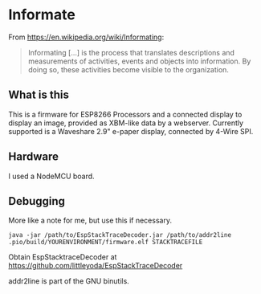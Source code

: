 # Informate
From <https://en.wikipedia.org/wiki/Informating>:

> Informating [...] is the process that translates descriptions and measurements of activities, events and objects into information. By doing so, these activities become visible to the organization. 

## What is this
This is a firmware for ESP8266 Processors and a connected display to display an image, provided as XBM-like data by a webserver.
Currently supported is a Waveshare 2.9" e-paper display, connected by 4-Wire SPI.

## Hardware

I used a NodeMCU board.

## Debugging

More like a note for me, but use this if necessary.

```java -jar /path/to/EspStackTraceDecoder.jar /path/to/addr2line .pio/build/YOURENVIRONMENT/firmware.elf STACKTRACEFILE```

Obtain EspStacktraceDecoder at https://github.com/littleyoda/EspStackTraceDecoder 

addr2line is part of the GNU binutils.